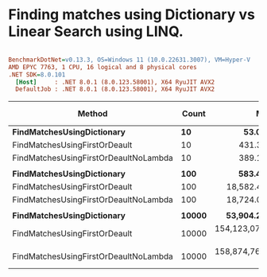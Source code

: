 # Finding matches using Dictionary vs Linear Search using LINQ.


``` ini

BenchmarkDotNet=v0.13.3, OS=Windows 11 (10.0.22631.3007), VM=Hyper-V
AMD EPYC 7763, 1 CPU, 16 logical and 8 physical cores
.NET SDK=8.0.101
  [Host]     : .NET 8.0.1 (8.0.123.58001), X64 RyuJIT AVX2
  DefaultJob : .NET 8.0.1 (8.0.123.58001), X64 RyuJIT AVX2


```
|                                Method | Count |              Mean |            Error |           StdDev |    Ratio | RatioSD |   Gen0 | Allocated | Alloc Ratio |
|-------------------------------------- |------ |------------------:|-----------------:|-----------------:|---------:|--------:|-------:|----------:|------------:|
|            **FindMatchesUsingDictionary** |    **10** |          **53.06 ns** |         **0.103 ns** |         **0.080 ns** |     **1.00** |    **0.00** |      **-** |         **-** |          **NA** |
|         FindMatchesUsingFirstOrDeault |    10 |         431.31 ns |         7.452 ns |         6.971 ns |     8.13 |    0.15 | 0.0763 |    1280 B |          NA |
| FindMatchesUsingFirstOrDeaultNoLambda |    10 |         389.14 ns |         4.829 ns |         4.281 ns |     7.33 |    0.08 | 0.0620 |    1040 B |          NA |
|                                       |       |                   |                  |                  |          |         |        |           |             |
|            **FindMatchesUsingDictionary** |   **100** |         **583.44 ns** |         **1.007 ns** |         **0.786 ns** |     **1.00** |    **0.00** |      **-** |         **-** |          **NA** |
|         FindMatchesUsingFirstOrDeault |   100 |      18,582.46 ns |       365.491 ns |       341.881 ns |    31.72 |    0.57 | 0.7629 |   12800 B |          NA |
| FindMatchesUsingFirstOrDeaultNoLambda |   100 |      18,724.08 ns |       207.229 ns |       193.842 ns |    32.10 |    0.32 | 0.6104 |   10400 B |          NA |
|                                       |       |                   |                  |                  |          |         |        |           |             |
|            **FindMatchesUsingDictionary** | **10000** |      **53,904.20 ns** |       **439.253 ns** |       **410.877 ns** |     **1.00** |    **0.00** |      **-** |         **-** |          **NA** |
|         FindMatchesUsingFirstOrDeault | 10000 | 154,123,071.74 ns | 3,024,789.074 ns | 3,825,389.681 ns | 2,884.48 |   84.79 |      - | 1280016 B |          NA |
| FindMatchesUsingFirstOrDeaultNoLambda | 10000 | 158,874,769.64 ns | 1,677,588.566 ns | 1,487,138.568 ns | 2,948.50 |   34.73 |      - | 1040100 B |          NA |
